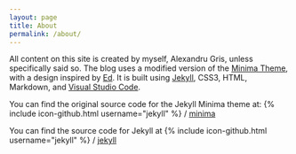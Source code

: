 ```yaml
---
layout: page
title: About
permalink: /about/
---
```


All content on this site is created by myself, Alexandru Gris, unless specifically said so. 
The blog uses a modified version of the [Minima Theme](https://github.com/jekyll/minima), with a design inspired by [Ed](https://github.com/elotroalex/ed). 
It is built using [Jekyll](https://jekyllrb.com/), CSS3, HTML, Markdown, and [Visual Studio Code](http://code.visualstudio.com/).

You can find the original source code for the Jekyll Minima theme at:
{% include icon-github.html username="jekyll" %} /
[minima](https://github.com/jekyll/minima)

You can find the source code for Jekyll at
{% include icon-github.html username="jekyll" %} /
[jekyll](https://github.com/jekyll/jekyll)
